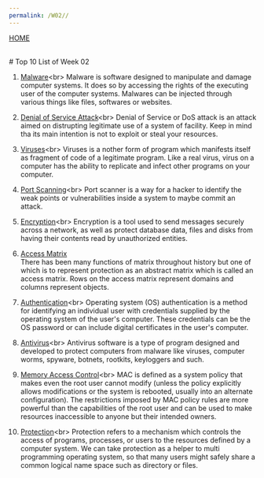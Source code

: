 ```yaml
---
permalink: /W02//
---
```

[HOME](../)

<br>
# Top 10 List of Week 02

1. [Malware](https://www.forcepoint.com/cyber-edu/malware#:~:text=Malware%20is%20the%20collective%20name,unauthorized%20access%20to%20a%20network.)<br>
Malware is software designed to manipulate and damage computer systems. It does so by accessing the rights of the
executing user of the computer systems. Malwares can be injected through various things like files, softwares or websites.

2. [Denial of Service Attack](https://www.paloaltonetworks.com/cyberpedia/what-is-a-denial-of-service-attack-dos#:~:text=A%20Denial%2Dof%2DService%20(,information%20that%20triggers%20a%20crash.))<br>
Denial of Service or DoS attack is an attack aimed on distrupting legitimate use of a system of facility. Keep in mind tha its main intention is not to 
exploit or steal your resources.    

3. [Viruses](https://us.norton.com/internetsecurity-malware-what-is-a-computer-virus.html#:~:text=In%20more%20technical%20terms%2C%20a,order%20to%20execute%20its%20code.)<br>
Viruses is a nother form of program which manifests itself as fragment of code of a legitimate program. Like a real virus, virus on a computer has the ability to replicate
and infect other programs on your computer.

4. [Port Scanning](https://www.avast.com/en-id/business/resources/what-is-port-scanning#:~:text=Port%20scanning%20is%20a%20method,analyzing%20responses%20to%20identify%20vulnerabilities.)<br>
Port scanner is a way for a hacker to identify the weak points or vulnerabilities inside a system to maybe commit an attack.

5. [Encryption](https://searchsecurity.techtarget.com/definition/encryption#:~:text=Encryption%20is%20the%20method%20by,encrypted%20data%20is%20called%20ciphertext.)<br>
Encryption is a tool used to send messages securely across a network, as well as protect database data, files and disks from having their contents read by unauthorized entities.

6. [Access Matrix](https://www.geeksforgeeks.org/access-matrix-in-operating-system/)<br>
There has been many functions of matrix throughout history but one of which is to represent protection as an abstract matrix which is called an access matrix.
Rows on the access matrix represent domains and columns represent objects.

7. [Authentication](http://webhelp.esri.com/arcgisdesktop/9.3/index.cfm?TopicName=Operating_system_authentication#:~:text=Operating%20system%20(OS)%20authentication%20is,certificates%20in%20the%20user's%20computer.)<br>
Operating system (OS) authentication is a method for identifying an individual user with credentials supplied by the operating system of the user's computer. These credentials can be the OS password or can include digital certificates in the user's computer.

8. [Antivirus](https://antivirus.comodo.com/security/define-antivirus.html#:~:text=Antivirus%20software%20is%20a%20type,%2C%20rootkits%2C%20keyloggers%20and%20such.&text=However%2C%20the%20prime%20objective%20of,and%20remove%20viruses%20once%20detected.)<br>
Antivirus software is a type of program designed and developed to protect computers from malware like viruses, computer worms, spyware, botnets, rootkits, keyloggers and such.

9. [Memory Access Control](https://en.wikipedia.org/wiki/Memory_protection#:~:text=Memory%20protection%20is%20a%20way,not%20been%20allocated%20to%20it.)<br>
MAC is defined as a system policy that makes even the root user cannot modify (unless the policy explicitly allows modifications or the system is rebooted, usually into an alternate
configuration). The restrictions imposed by MAC policy rules are more powerful
than the capabilities of the root user and can be used to make resources
inaccessible to anyone but their intended owners.

10. [Protection](https://www.geeksforgeeks.org/system-protection-in-operating-system/#:~:text=Protection%20refers%20to%20a%20mechanism,such%20as%20directory%20or%20files.)<br>
Protection refers to a mechanism which controls the access of programs, processes, or users to the resources defined by a computer system. We can take protection as a helper to multi programming operating system, so that many users might safely share a common logical name space such as directory or files.
